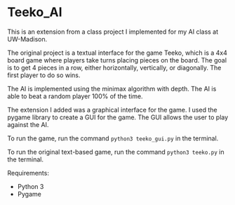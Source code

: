 # Teeko_AI

This is an extension from a class project I implemented for my AI class at UW-Madison.

The original project is a textual interface for the game Teeko, which is a 4x4 board game where players take turns placing pieces on the board. The goal is to get 4 pieces in a row, either horizontally, vertically, or diagonally. The first player to do so wins.

The AI is implemented using the minimax algorithm with depth. The AI is able to beat a random player 100% of the time. 

The extension I added was a graphical interface for the game. I used the pygame library to create a GUI for the game. The GUI allows the user to play against the AI. 

To run the game, run the command `python3 teeko_gui.py` in the terminal.

To run the original text-based game, run the command `python3 teeko.py` in the terminal.

Requirements:
- Python 3
- Pygame
